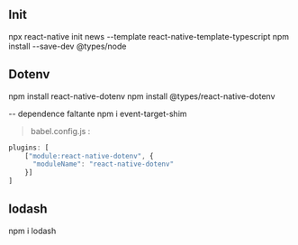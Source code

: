 ## Init

npx react-native init news --template react-native-template-typescript
npm install --save-dev @types/node

## Dotenv

npm install react-native-dotenv
npm install @types/react-native-dotenv

-- dependence faltante
npm i event-target-shim

> babel.config.js :

```js
plugins: [
    ["module:react-native-dotenv", {
      "moduleName": "react-native-dotenv"
    }]
]
```

## lodash

npm i lodash
